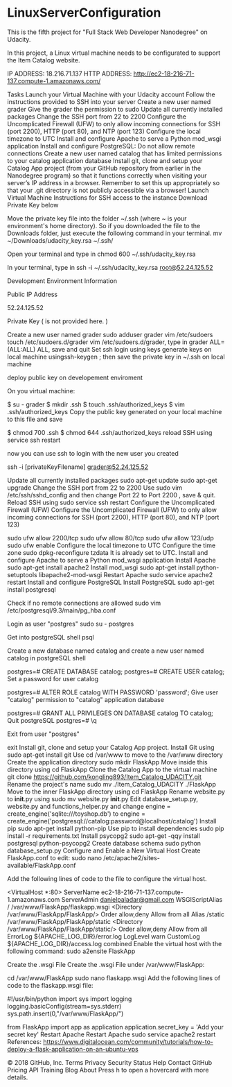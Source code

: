 # LinuxServerConfiguration

This is the fifth project for "Full Stack Web Developer Nanodegree" on Udacity.

In this project, a Linux virtual machine needs to be configurated to support the Item Catalog website.

IP ADDRESS: 18.216.71.137 HTTP ADDRESS: http://ec2-18-216-71-137.compute-1.amazonaws.com/

Tasks
Launch your Virtual Machine with your Udacity account
Follow the instructions provided to SSH into your server
Create a new user named grader
Give the grader the permission to sudo
Update all currently installed packages
Change the SSH port from 22 to 2200
Configure the Uncomplicated Firewall (UFW) to only allow incoming connections for SSH (port 2200), HTTP (port 80), and NTP (port 123)
Configure the local timezone to UTC
Install and configure Apache to serve a Python mod_wsgi application
Install and configure PostgreSQL:
Do not allow remote connections
Create a new user named catalog that has limited permissions to your catalog application database
Install git, clone and setup your Catalog App project (from your GitHub repository from earlier in the Nanodegree program) so that it functions correctly when visiting your server’s IP address in a browser. Remember to set this up appropriately so that your .git directory is not publicly accessible via a browser!
Launch Virtual Machine
Instructions for SSH access to the instance
Download Private Key below

Move the private key file into the folder ~/.ssh (where ~ is your environment's home directory). So if you downloaded the file to the Downloads folder, just execute the following command in your terminal. mv ~/Downloads/udacity_key.rsa ~/.ssh/

Open your terminal and type in chmod 600 ~/.ssh/udacity_key.rsa

In your terminal, type in ssh -i ~/.ssh/udacity_key.rsa root@52.24.125.52

Development Environment Information

Public IP Address

52.24.125.52

Private Key ( is not provided here. )

Create a new user named grader
sudo adduser grader
vim /etc/sudoers
touch /etc/sudoers.d/grader
vim /etc/sudoers.d/grader, type in grader ALL=(ALL:ALL) ALL, save and quit
Set ssh login using keys
generate keys on local machine usingssh-keygen ; then save the private key in ~/.ssh on local machine

deploy public key on developement enviroment

On you virtual machine:

$ su - grader
$ mkdir .ssh
$ touch .ssh/authorized_keys
$ vim .ssh/authorized_keys
Copy the public key generated on your local machine to this file and save

$ chmod 700 .ssh
$ chmod 644 .ssh/authorized_keys
reload SSH using service ssh restart

now you can use ssh to login with the new user you created

ssh -i [privateKeyFilename] grader@52.24.125.52

Update all currently installed packages
sudo apt-get update
sudo apt-get upgrade
Change the SSH port from 22 to 2200
Use sudo vim /etc/ssh/sshd_config and then change Port 22 to Port 2200 , save & quit.
Reload SSH using sudo service ssh restart
Configure the Uncomplicated Firewall (UFW)
Configure the Uncomplicated Firewall (UFW) to only allow incoming connections for SSH (port 2200), HTTP (port 80), and NTP (port 123)

sudo ufw allow 2200/tcp
sudo ufw allow 80/tcp
sudo ufw allow 123/udp
sudo ufw enable 
Configure the local timezone to UTC
Configure the time zone sudo dpkg-reconfigure tzdata
It is already set to UTC.
Install and configure Apache to serve a Python mod_wsgi application
Install Apache sudo apt-get install apache2
Install mod_wsgi sudo apt-get install python-setuptools libapache2-mod-wsgi
Restart Apache sudo service apache2 restart
Install and configure PostgreSQL
Install PostgreSQL sudo apt-get install postgresql

Check if no remote connections are allowed sudo vim /etc/postgresql/9.3/main/pg_hba.conf

Login as user "postgres" sudo su - postgres

Get into postgreSQL shell psql

Create a new database named catalog and create a new user named catalog in postgreSQL shell

postgres=# CREATE DATABASE catalog;
postgres=# CREATE USER catalog;
Set a password for user catalog

postgres=# ALTER ROLE catalog WITH PASSWORD 'password';
Give user "catalog" permission to "catalog" application database

postgres=# GRANT ALL PRIVILEGES ON DATABASE catalog TO catalog;
Quit postgreSQL postgres=# \q

Exit from user "postgres"

exit
Install git, clone and setup your Catalog App project.
Install Git using sudo apt-get install git
Use cd /var/www to move to the /var/www directory
Create the application directory sudo mkdir FlaskApp
Move inside this directory using cd FlaskApp
Clone the Catalog App to the virtual machine git clone https://github.com/kongling893/Item_Catalog_UDACITY.git
Rename the project's name sudo mv ./Item_Catalog_UDACITY ./FlaskApp
Move to the inner FlaskApp directory using cd FlaskApp
Rename website.py to __init__.py using sudo mv website.py __init__.py
Edit database_setup.py, website.py and functions_helper.py and change engine = create_engine('sqlite:///toyshop.db') to engine = create_engine('postgresql://catalog:password@localhost/catalog')
Install pip sudo apt-get install python-pip
Use pip to install dependencies sudo pip install -r requirements.txt
Install psycopg2 sudo apt-get -qqy install postgresql python-psycopg2
Create database schema sudo python database_setup.py
Configure and Enable a New Virtual Host
Create FlaskApp.conf to edit: sudo nano /etc/apache2/sites-available/FlaskApp.conf

Add the following lines of code to the file to configure the virtual host.

<VirtualHost *:80>
	ServerName ec2-18-216-71-137.compute-1.amazonaws.com
	ServerAdmin danielpaladar@gmail.com
	WSGIScriptAlias / /var/www/FlaskApp/flaskapp.wsgi
	<Directory /var/www/FlaskApp/FlaskApp/>
		Order allow,deny
		Allow from all
	</Directory>
	Alias /static /var/www/FlaskApp/FlaskApp/static
	<Directory /var/www/FlaskApp/FlaskApp/static/>
		Order allow,deny
		Allow from all
	</Directory>
	ErrorLog ${APACHE_LOG_DIR}/error.log
	LogLevel warn
	CustomLog ${APACHE_LOG_DIR}/access.log combined
</VirtualHost>
Enable the virtual host with the following command: sudo a2ensite FlaskApp

Create the .wsgi File
Create the .wsgi File under /var/www/FlaskApp:

cd /var/www/FlaskApp
sudo nano flaskapp.wsgi 
Add the following lines of code to the flaskapp.wsgi file:

#!/usr/bin/python
import sys
import logging
logging.basicConfig(stream=sys.stderr)
sys.path.insert(0,"/var/www/FlaskApp/")

from FlaskApp import app as application
application.secret_key = 'Add your secret key'
Restart Apache
Restart Apache sudo service apache2 restart
References:
https://www.digitalocean.com/community/tutorials/how-to-deploy-a-flask-application-on-an-ubuntu-vps

© 2018 GitHub, Inc.
Terms
Privacy
Security
Status
Help
Contact GitHub
Pricing
API
Training
Blog
About
Press h to open a hovercard with more details.
